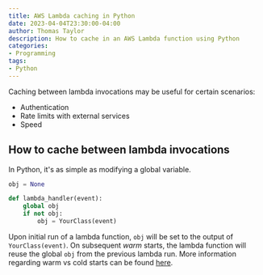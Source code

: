 ```yaml
---
title: AWS Lambda caching in Python
date: 2023-04-04T23:30:00-04:00
author: Thomas Taylor
description: How to cache in an AWS Lambda function using Python
categories:
- Programming
tags:
- Python
---
```


Caching between lambda invocations may be useful for certain scenarios:
- Authentication
- Rate limits with external services
- Speed

## How to cache between lambda invocations

In Python, it's as simple as modifying a global variable.

```python
obj = None

def lambda_handler(event):
    global obj
    if not obj:
        obj = YourClass(event)
```

Upon initial run of a lambda function, `obj` will be set to the output of `YourClass(event)`. On subsequent _warm_ starts, the lambda function will reuse the global `obj` from the previous lambda run. More information regarding warm vs cold starts can be found [here](https://aws.amazon.com/blogs/compute/container-reuse-in-lambda/).
